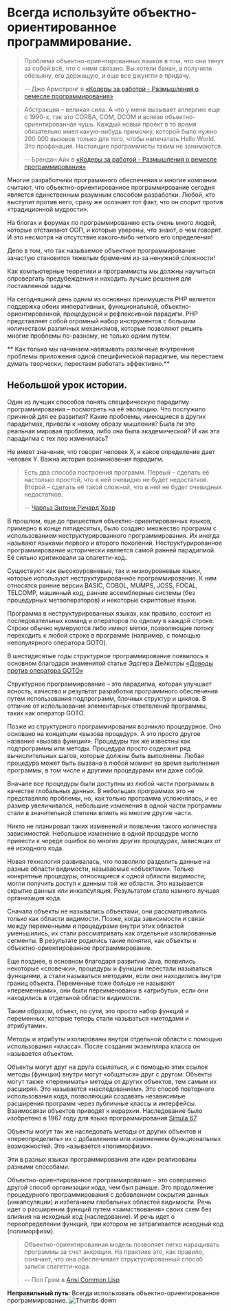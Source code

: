 # Всегда используйте объектно-ориентированное программирование. #

> Проблема объектно-ориентированных языков в том, что они тянут за собой всё, что с ними связано. Вы хотели банан, а получили обезьяну, его держащую, и еще все джунгли в придачу.
>
> -- Джо Армстронг в [«Кодеры за работой - Размышления о ремесле программирования»](http://codersatwork.com/)

> Абстракция – великая сила. А что у меня вызывает аллергию еще с 1990-х, так это CORBA, COM, DCOM и всякая объектно-ориентированная чушь. Каждый новый проект в то время обязательно имел какую-нибудь примочку, которой было нужно 200 000 вызовов только для того, чтобы напечатать Hello World. Это профанация. Настоящие программисты таким не занимаются.
>
> -- Брендан Айк в [«Кодеры за работой - Размышления о ремесле программирования»](http://codersatwork.com/)

Многие разработчики программного обеспечения и многие компании считают, что объектно-ориентированное программирование сегодня является единственным разумным способом разработки. Любой, кто выступит против него, сразу же осознает тот факт, что он спорит против «традиционной мудрости».

На блогах и форумах по программированию есть очень много людей, которые отстаивают ООП, и которые уверены, что знают, о чем говорят. И это несмотря на отсутствие какого-либо четкого его определения!

Дело в том, что так называемое объектное программирование зачастую становится тяжелым бременем из-за ненужной сложности!

Как компьютерные теоретики и программисты мы должны научиться опровергать предубеждения и находить лучшие решения для поставленной задачи.

На сегодняшний день одним из основных преимуществ PHP является поддержка обеих императивных, функциональной, объектно-ориентированной, процедурной и рефлексивной парадигм. PHP представляет собой огромный набор инструментов с большим количеством различных механизмов, которые позволяют решить многие проблемы по-разному, не только одним путем.

** Как только мы начинаем навязывать различные внутренние проблемы приложения одной специфической парадигме, мы перестаем думать творчески, перестаем работать эффективно.**

## Небольшой урок истории. ##

Один из лучших способов понять специфическую парадигму программирования – посмотреть на её эволюцию. Что послужило причиной для ее развития? Какие проблемы, имеющиеся в других парадигмах, привели к новому образу мышления? Была ли это реальная мировая проблема, либо она была академической? И как эта парадигма с тех пор изменилась?

Не имеет значения, что говорит человек X, и какое определение дает человек Y. Важна история возникновения парадигм.

> Есть два способа построения программ. Первый – сделать её настолько простой, что в ней очевидно не будет недостатков. Второй – сделать её такой сложной, что в ней не будет очевидных недостатков.
>
> -- [Чарльз Энтони Ричард Хоар](https://en.wikiquote.org/wiki/C._A._R._Hoare)

В прошлом, еще до пришествия объектно-ориентированных языков, примерно в конце пятидесятых, было создано множество программ с использованием неструктурированного программирования. Их иногда называют языками первого и второго поколений. Неструктурированное программирование исторически является самой ранней парадигмой. Её сильно критиковали за спагетти-код.

Существуют как высокоуровневые, так и низкоуровневые языки, которые используют неструктурированное программирование. К ним относятся ранние версии BASIC, COBOL, MUMPS, JOSS, FOCAL, TELCOMP, машинный код, ранние ассемблерные системы (без процедурных метаоператоров) и некоторые скриптовые языки.

Программа в неструктурированных языках, как правило, состоит из последовательных команд и операторов по одному в каждой строке. Строки обычно нумеруются либо имеют метки, позволяющие потоку переходить к любой строке в программе (например, с помощью непопулярного оператора GOTO).


В шестидесятые годы структурное программирование появилось в основном благодаря знаменитой  статье Эдсгера Дейкстры [«Доводы против оператора GOTO»](http://www.u.arizona.edu/~rubinson/copyright_violations/Go_To_Considered_Harmful.html)

Структурное программирование – это парадигма, которая улучшает ясность, качество и результат разработки программного обеспечения путем использования подпрограмм, блочных структур и циклов. В отличие от использования элементарных ответвлений программы, таких как оператор GOTO.

Позже из структурного программирования возникло процедурное. Оно основано на концепции «вызова процедур». А это просто другое название «вызова функций». Процедуры так же известны как подпрограммы или методы. Процедура просто содержит ряд вычислительных шагов, которые должны быть выполнены. Любая процедура может быть вызвана в любой момент во время выполнения программы, в том числе и другими процедурами или даже собой.

Вначале все процедуры были доступны из любой части программы в качестве глобальных данных. В небольших программах это не представляло проблемы, но, как только программа усложнялась, и ее размер увеличивался, небольшие изменения в одной части программы стали в значительной степени влиять на многие другие части.

Никто не планировал таких изменений и появления такого количества зависимостей. Небольшое изменение в одной процедуре могло привести к череде ошибок во многих других процедурах, зависящих от её исходного кода.

Новая технология развивалась, что позволило разделить данные на разные области видимости, называемые «объектами». Только конкретные процедуры, относящиеся к одной области видимости, могли получить доступ к данным той же области. Это называется скрытие данных или инкапсуляция. Результатом стала намного лучшая организация кода.

Сначала объекты не назывались объектами, они рассматривались только как области видимости. Позже, когда зависимости и связи между переменными и процедурами внутри этих областей уменьшились, их стали рассматривать как отдельные изолированные сегменты. В результате родились такие понятия, как объекты и объектно-ориентированное программирование.

Еще позднее, в основном благодаря развитию Java, появились некоторые «словечки», процедуры и функции перестали называться функциями, а стали называться методами, если они находились внутри границ объекта. Переменные тоже больше не называют «переменными», они были переименованы в «атрибуты», если они находились в отдельной области видимости.

Таким образом, объект, по сути, это просто набор функций и переменных, которые теперь стали называться «методами и атрибутами».

Методы и атрибуты изолированы внутри отдельной области с помощью использования «класса». После создания экземпляра класса он называется объектом.

Объекты могут друг на друга ссылаться, и с помощью этих ссылок методы (функции) внутри могут «общаться» друг с другом. Объекты могут также «перенимать» методы от других объектов, тем самым их расширяя. Это называется «наследованием». Это способ повторного использования кода, позволяющий создавать независимые расширения программ через публичные классы и интерфейсы. Взаимосвязи объектов приводят к иерархии. Наследование было изобретено в 1967 году для языка программирования [Simula 67](http://en.wikipedia.org/wiki/Simula).

Объекты могут так же наследовать методы от других объектов и «переопределить» их с добавлением или изменением функциональных возможностей. Это называется «полиморфизм».

Эти в разных языках программирования эти идеи реализованы разными способами.

Объектно-ориентированное программирование – это совершенно другой способ организации кода, чем был раньше. Это продолжение процедурного программирования с добавлением сокрытия данных (инкапсуляции) и избеганием глобальных областей видимости. Речь идет о расширении функций путем «заимствования» своих схем без влияния на исходный код (наследование). И речь идет о переопределении функций, при котором не затрагивается исходный код (полиморфизм).

> Объектно-ориентированная модель позволяет легко наращивать программы за счет аккреции. На практике это, как правило, означает, что она обеспечивает структурированный способ записи спагетти-кода.
>
> -- Пол Грэм в [Ansi Common Lisp](https://openlibrary.org/works/OL7944696W/ANSI_Common_Lisp)

**Неправильный путь**: Всегда использовать объектно-ориентированное программирование. ![Thumbs down](/img/thumbs-down.png)
